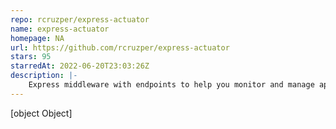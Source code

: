 ```yaml
---
repo: rcruzper/express-actuator
name: express-actuator
homepage: NA
url: https://github.com/rcruzper/express-actuator
stars: 95
starredAt: 2022-06-20T23:03:26Z
description: |-
    Express middleware with endpoints to help you monitor and manage applications
---
```


[object Object]
